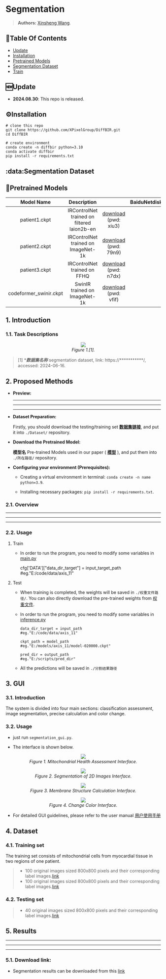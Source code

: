 # Segmentation 

> **Authors:**
> [Xinsheng Wang](https://).

## :book:Table Of Contents

- [Update](#update)
- [Installation](#installation)
- [Pretrained Models](#pretrained_models)
- [Segmentation Dataset](#segmentation_data)
- [Train](#train)

## <a name="update"></a>:new:Update

- **2024.08.30**: This repo is released.

## <a name="installation"></a>:gear:Installation

```shell
# clone this repo
git clone https://github.com/XPixelGroup/DiffBIR.git
cd DiffBIR

# create environment
conda create -n diffbir python=3.10
conda activate diffbir
pip install -r requirements.txt
```

## <a name="segmentation"></a>:data:Segmentation Dataset

## <a name="pretrained_models"></a>:dna:Pretrained Models

| Model Name | Description |  | BaiduNetdisk |  |
| :---------: | :----------: | :----------: | :----------: | :----------: |
| patient1.ckpt | IRControlNet trained on filtered laion2b-en  | [download](https://pan.baidu.com/s/1uTAFl13xgGAzrnznAApyng?pwd=xiu3)<br>(pwd: xiu3) |
| patient2.ckpt | IRControlNet trained on ImageNet-1k | [download](https://pan.baidu.com/s/1PhXHAQSTOUX4Gy3MOc2t2Q?pwd=79n9)<br>(pwd: 79n9) |
| patient3.ckpt | IRControlNet trained on FFHQ | [download](https://pan.baidu.com/s/1kvM_SB1VbXjbipLxdzlI3Q?pwd=n7dx)<br>(pwd: n7dx) |
| codeformer_swinir.ckpt | SwinIR trained on ImageNet-1k | [download](https://pan.baidu.com/s/176fARg2ySYtDgX2vQOeRbA?pwd=vfif)<br>(pwd: vfif) |


## 1. Introduction

### 1.1. Task Descriptions

<p align="center">
    <img src="http://.png"/> <br />
    <em> 
    Figure 1.[1].
    </em>
</p>

> [1] ****数据集名称*** segmentation dataset, link: https://***********/, accessed: 2024-06-16.

## 2. Proposed Methods

- **Preview:**
  
  *********
  *********
  *********

- **Dataset Preparation:**

    Firstly, you should download the testing/training set  [**数据集链接**](**路径**), 
    and put it into `./Dataset/` repository.
  
- **Download the Pretrained Model:**
  
    **模型名** Pre-trained Models used in our paper (
    [**模型**](**路径**)
    ), 
    and put them into `./所在路径/` repository.

- **Configuring your environment (Prerequisites):**
    
    + Creating a virtual environment in terminal: `conda create -n name python=3.9`.
    
    + Installing necessary packages: `pip install -r requirements.txt`.

### 2.1. Overview

*********
*********
*********

### 2.2. Usage

1. Train

    - In order to run the program, you need to modify some variables in [main.py](https://scripts/main.py "main.py")
    
      cfg['DATA']["data_dir_target"] = input_target_path       #eg."E:/code/data/axis_11"
  
2. Test
    
    - When training is completed, the weights will be saved in `./权重文件路径/`. 
    You can also directly download the pre-trained weights from [权重文件](https://).

    - In order to run the program, you need to modify some variables in [inference.py](https://scripts/inference.py "inference.py")

          data_dir_target = input_path 		                        #eg."E:/code/data/axis_11"     
    
          ckpt_path = model_path 		                                #eg."E:/models/axis_11/model-020000.ckpt"
    
          pred_dir = output_path		                                #eg."E:/scripts/pred_dir"
    
    - All the predictions will be saved in `./分割结果路径`
   
  ## 3. GUI
  
  ### 3.1. Introduction

  The system is divided into four main sections: classification assessment, image segmentation, precise calculation and color change. 

  ### 3.2. Usage

- just run `segmentation_gui.py`.

- The interface is shown below.
  
<p align="center">
    <img src="Classify.png"/> <br />
    <em> 
    Figure 1. Mitochondrial Health Assessment Interface.
    </em>
</p>

<p align="center">
    <img src="Segmentation.png"/> <br />
    <em> 
    Figure 2. Segmentation of 2D Images Interface.
    </em>
</p>

<p align="center">
    <img src="Calculation.png"/> <br />
    <em> 
    Figure 3. Membrane Structure Calculation Interface.
    </em>
</p>

<p align="center">
    <img src="Color.png"/> <br />
    <em> 
    Figure 4. Change Color Interface.
    </em>
</p>

- For detailed GUI guidelines, please refer to the user manual [用户使用手册](https://scripts/inference.py "inference.py")

## 4. Dataset

### 4.1. Training set

The training set consists of mitochondrial cells from myocardial tissue in two regions of one patient.

> - 100 original images sized 800x800 pixels and their corresponding label images.[link](https://)
> - 100 original images sized 800x800 pixels and their corresponding label images.[link](https://)

### 4.2. Testing set

> - 40 original images sized 800x800 pixels and their corresponding label images.[link](https://)

## 5. Results

*********
*********
*********

### 5.1. Download link:

- Segmentation results can be downloaded from this [link](https://)




  
  
  



